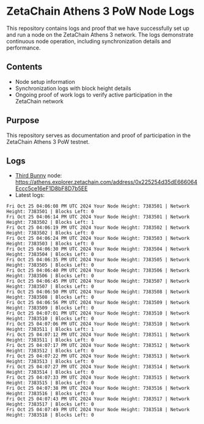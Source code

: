 # ZetaChain Athens 3 PoW Node Logs
This repository contains logs and proof that we have successfully set up and run a node on the ZetaChain Athens 3 network. The logs demonstrate continuous node operation, including synchronization details and performance.

## Contents
- Node setup information
- Synchronization logs with block height details
- Ongoing proof of work logs to verify active participation in the ZetaChain network

## Purpose
This repository serves as documentation and proof of participation in the ZetaChain Athens 3 PoW testnet.

## Logs

- [Third Bunny](https://thirdbunny.xyz/) node: https://athens.explorer.zetachain.com/address/0x225254d35dE666064Eccc5ce16eF1D8bF8D7b5EE
- Latest logs:
```
Fri Oct 25 04:06:08 PM UTC 2024 Your Node Height: 7383501 | Network Height: 7383501 | Blocks Left: 0
Fri Oct 25 04:06:14 PM UTC 2024 Your Node Height: 7383501 | Network Height: 7383502 | Blocks Left: 1
Fri Oct 25 04:06:19 PM UTC 2024 Your Node Height: 7383502 | Network Height: 7383502 | Blocks Left: 0
Fri Oct 25 04:06:24 PM UTC 2024 Your Node Height: 7383503 | Network Height: 7383503 | Blocks Left: 0
Fri Oct 25 04:06:30 PM UTC 2024 Your Node Height: 7383504 | Network Height: 7383504 | Blocks Left: 0
Fri Oct 25 04:06:35 PM UTC 2024 Your Node Height: 7383505 | Network Height: 7383505 | Blocks Left: 0
Fri Oct 25 04:06:40 PM UTC 2024 Your Node Height: 7383506 | Network Height: 7383506 | Blocks Left: 0
Fri Oct 25 04:06:45 PM UTC 2024 Your Node Height: 7383507 | Network Height: 7383507 | Blocks Left: 0
Fri Oct 25 04:06:50 PM UTC 2024 Your Node Height: 7383508 | Network Height: 7383508 | Blocks Left: 0
Fri Oct 25 04:06:56 PM UTC 2024 Your Node Height: 7383509 | Network Height: 7383509 | Blocks Left: 0
Fri Oct 25 04:07:01 PM UTC 2024 Your Node Height: 7383510 | Network Height: 7383510 | Blocks Left: 0
Fri Oct 25 04:07:06 PM UTC 2024 Your Node Height: 7383510 | Network Height: 7383511 | Blocks Left: 1
Fri Oct 25 04:07:12 PM UTC 2024 Your Node Height: 7383511 | Network Height: 7383511 | Blocks Left: 0
Fri Oct 25 04:07:17 PM UTC 2024 Your Node Height: 7383512 | Network Height: 7383512 | Blocks Left: 0
Fri Oct 25 04:07:22 PM UTC 2024 Your Node Height: 7383513 | Network Height: 7383513 | Blocks Left: 0
Fri Oct 25 04:07:27 PM UTC 2024 Your Node Height: 7383514 | Network Height: 7383514 | Blocks Left: 0
Fri Oct 25 04:07:33 PM UTC 2024 Your Node Height: 7383515 | Network Height: 7383515 | Blocks Left: 0
Fri Oct 25 04:07:38 PM UTC 2024 Your Node Height: 7383516 | Network Height: 7383516 | Blocks Left: 0
Fri Oct 25 04:07:43 PM UTC 2024 Your Node Height: 7383517 | Network Height: 7383517 | Blocks Left: 0
Fri Oct 25 04:07:49 PM UTC 2024 Your Node Height: 7383518 | Network Height: 7383518 | Blocks Left: 0
```
